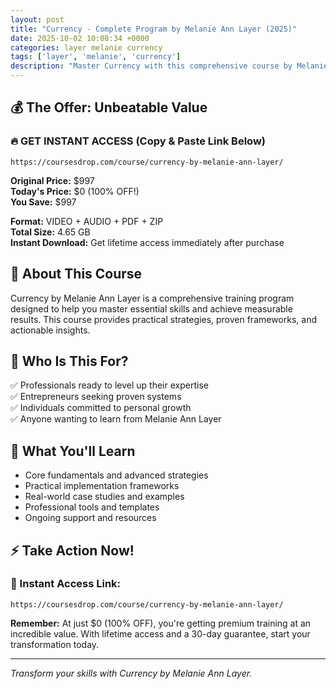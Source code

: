 ```yaml
---
layout: post
title: "Currency - Complete Program by Melanie Ann Layer (2025)"
date: 2025-10-02 10:08:34 +0000
categories: layer melanie currency
tags: ['layer', 'melanie', 'currency']
description: "Master Currency with this comprehensive course by Melanie Ann Layer. Save 100% on premium training that transforms your skills."
---
```



## 💰 The Offer: Unbeatable Value

### 🔥 GET INSTANT ACCESS (Copy & Paste Link Below)
`https://coursesdrop.com/course/currency-by-melanie-ann-layer/`

**Original Price:** $997  
**Today's Price:** $0 (100% OFF!)  
**You Save:** $997  

**Format:** VIDEO + AUDIO + PDF + ZIP  
**Total Size:** 4.65 GB  
**Instant Download:** Get lifetime access immediately after purchase

## 🎯 About This Course

Currency by Melanie Ann Layer is a comprehensive training program designed to help you master essential skills and achieve measurable results. This course provides practical strategies, proven frameworks, and actionable insights.

## 👥 Who Is This For?

✅ Professionals ready to level up their expertise  
✅ Entrepreneurs seeking proven systems  
✅ Individuals committed to personal growth  
✅ Anyone wanting to learn from Melanie Ann Layer  

## 🌟 What You'll Learn

- Core fundamentals and advanced strategies
- Practical implementation frameworks
- Real-world case studies and examples
- Professional tools and templates
- Ongoing support and resources

## ⚡ Take Action Now!

### 🔗 Instant Access Link:
`https://coursesdrop.com/course/currency-by-melanie-ann-layer/`

**Remember:** At just $0 (100% OFF), you're getting premium training at an incredible value. With lifetime access and a 30-day guarantee, start your transformation today.

---

*Transform your skills with Currency by Melanie Ann Layer.*